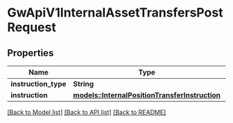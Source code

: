 # GwApiV1InternalAssetTransfersPostRequest

## Properties

Name | Type | Description | Notes
------------ | ------------- | ------------- | -------------
**instruction_type** | **String** |  |
**instruction** | [**models::InternalPositionTransferInstruction**](InternalPositionTransferInstruction.md) |  |

[[Back to Model list]](../README.md#documentation-for-models) [[Back to API list]](../README.md#documentation-for-api-endpoints) [[Back to README]](../README.md)
